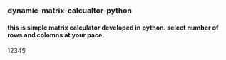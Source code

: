 ### dynamic-matrix-calcualtor-python
#### this is simple matrix calculator developed in python. select number of rows and colomns at your pace.
12345

